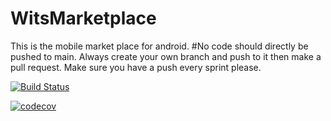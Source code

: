 # WitsMarketplace
This is the mobile market place for android.
#No code should directly be pushed to main.
Always create your own branch and push to it then make a pull request.
Make sure you have a push every sprint please.
 


[![Build Status](https://app.travis-ci.com/NihalSeegobin/WitsMarketplace.svg?branch=main)](https://app.travis-ci.com/NihalSeegobin/WitsMarketplace)


[![codecov](https://codecov.io/gh/NihalSeegobin/WitsMarketplace/branch/main/graph/badge.svg?token=NYA45INI9T)](https://codecov.io/gh/NihalSeegobin/WitsMarketplace)
